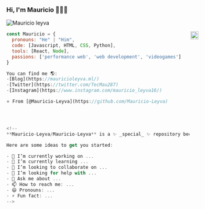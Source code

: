 ### Hi, I'm Mauricio 👋👨‍💻

![Mauricio leyva](https://user-images.githubusercontent.com/82603534/181445139-7844e467-8627-4371-b9af-26730438fa4e.png)

<a href="https://twitter.com/TecMau287">
  <img align="right" alt="Mauricio Leyva | Twitter" width="21px" src="https://raw.githubusercontent.com/anuraghazra/anuraghazra/master/assets/twitter.svg" />
</a>

```javascript
const Mauricio = {
  pronouns: "He" | "Him",
  code: [Javascript, HTML, CSS, Python],
  tools: [React, Node],
  passions: ['performance web', 'web development', 'videogames']
}

You can find me 🌎:
-[Blog](https://mauricioleyva.ml/)
-[Twitter](https://twitter.com/TecMau287)
-[Instagram](https://www.instagram.com/mauricio_leyva16/)

⭐️ From [@Mauricio-Leyva](https://github.com/Mauricio-Leyva)




<!--
**Mauricio-Leyva/Mauricio-Leyva** is a ✨ _special_ ✨ repository because its `README.md` (this file) appears on your GitHub profile.

Here are some ideas to get you started:

- 🔭 I’m currently working on ...
- 🌱 I’m currently learning ...
- 👯 I’m looking to collaborate on ...
- 🤔 I’m looking for help with ...
- 💬 Ask me about ...
- 📫 How to reach me: ...
- 😄 Pronouns: ...
- ⚡ Fun fact: ...
-->
